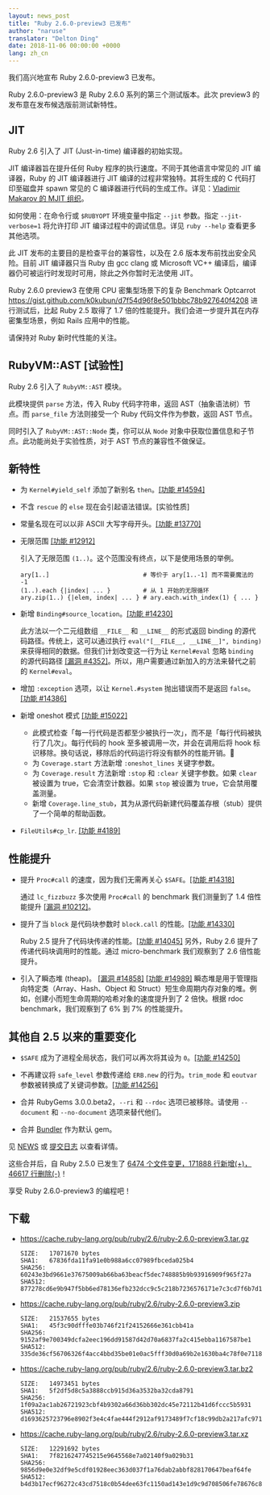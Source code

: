 ```yaml
---
layout: news_post
title: "Ruby 2.6.0-preview3 已发布"
author: "naruse"
translator: "Delton Ding"
date: 2018-11-06 00:00:00 +0000
lang: zh_cn
---
```


我们高兴地宣布 Ruby 2.6.0-preview3 已发布。

Ruby 2.6.0-preview3 是 Ruby 2.6.0 系列的第三个测试版本。此次 preview3 的发布意在发布候选版前测试新特性。

## JIT
Ruby 2.6 引入了 JIT (Just-in-time) 编译器的初始实现。

JIT 编译器旨在提升任何 Ruby 程序的执行速度。不同于其他语言中常见的 JIT 编译器，Ruby 的 JIT 编译器进行 JIT 编译的过程非常独特。其将生成的 C 代码打印至磁盘并 spawn 常见的 C 编译器进行代码的生成工作。详见：[Vladimir Makarov 的 MJIT 组织](https://github.com/vnmakarov/ruby/tree/rtl_mjit_branch#mjit-organization)。

如何使用：在命令行或 `$RUBYOPT` 环境变量中指定 `--jit` 参数。指定 `--jit-verbose=1` 将允许打印 JIT 编译过程中的调试信息。详见 `ruby --help` 查看更多其他选项。

此 JIT 发布的主要目的是检查平台的兼容性，以及在 2.6 版本发布前找出安全风险。目前 JIT 编译器只当 Ruby 由 gcc clang 或 Microsoft VC++ 编译后，编译器仍可被运行时发现时可用，除此之外你暂时无法使用 JIT。

Ruby 2.6.0 preview3 在使用 CPU 密集型场景下的复杂 Benchmark Optcarrot <https://gist.github.com/k0kubun/d7f54d96f8e501bbbc78b927640f4208> 进行测试后，比起 Ruby 2.5 取得了 1.7 倍的性能提升。我们会进一步提升其在内存密集型场景，例如 Rails 应用中的性能。

请保持对 Ruby 新时代性能的关注。

## RubyVM::AST [试验性]

Ruby 2.6 引入了 `RubyVM::AST` 模块。

此模块提供 `parse` 方法，传入 Ruby 代码字符串，返回 AST（抽象语法树）节点。而 `parse_file` 方法则接受一个 Ruby 代码文件作为参数，返回 AST 节点。

同时引入了 `RubyVM::AST::Node` 类，你可以从 `Node` 对象中获取位置信息和子节点。此功能尚处于实验性质，对于 AST 节点的兼容性不做保证。

## 新特性

* 为 `Kernel#yield_self` 添加了新别名 `then`。[[功能 #14594]](https://bugs.ruby-lang.org/issues/14594)

* 不含 `rescue` 的 `else` 现在会引起语法错误。[实验性质]

* 常量名现在可以以非 ASCII 大写字母开头。[[功能 #13770]](https://bugs.ruby-lang.org/issues/13770)

* 无限范围 [[功能 #12912]](https://bugs.ruby-lang.org/issues/12912)

  引入了无限范围 `(1..)`。这个范围没有终点，以下是使用场景的举例。

      ary[1..]                          # 等价于 ary[1..-1] 而不需要魔法的 -1
      (1..).each {|index| ... }         # 从 1 开始的无限循环
      ary.zip(1..) {|elem, index| ... } # ary.each.with_index(1) { ... }

* 新增 `Binding#source_location`。[[功能 #14230]](https://bugs.ruby-lang.org/issues/14230)

  此方法以一个二元组数组 `__FILE__` 和 `__LINE__` 的形式返回 binding 的源代码路径。传统上，这可以通过执行 `eval("[__FILE__, __LINE__]", binding)` 来获得相同的数据。但我们计划改变这一行为让 `Kernel#eval` 忽略 `binding` 的源代码路径 [[漏洞 #4352]](https://bugs.ruby-lang.org/issues/4352)。所以，用户需要通过新加入的方法来替代之前的 `Kernel#eval`。

* 增加 `:exception` 选项，以让 `Kernel.#system` 抛出错误而不是返回 `false`。[[功能 #14386]](https://bugs.ruby-lang.org/issues/14386)

* 新增 oneshot 模式 [[功能 #15022]](https://bugs.ruby-lang.org/issues/15022)
  * 此模式检查「每一行代码是否都至少被执行一次」，而不是「每行代码被执行了几次」。每行代码的 hook 至多被调用一次，并会在调用后将 hook 标识移除。换句话说，移除后的代码运行将没有额外的性能开销。
  * 为 `Coverage.start` 方法新增 `:oneshot_lines` 关键字参数。
  * 为 `Coverage.result` 方法新增 `:stop` 和 `:clear` 关键字参数。如果 `clear` 被设置为 true，它会清空计数器。如果 `stop` 被设置为 true，它会禁用覆盖测量。
  * 新增 `Coverage.line_stub`，其为从源代码新建代码覆盖存根（stub）提供了一个简单的帮助函数。

* `FileUtils#cp_lr`.  [[功能 #4189]](https://bugs.ruby-lang.org/issues/4189)

## 性能提升

* 提升 `Proc#call` 的速度，因为我们无需再关心 `$SAFE`。[[功能 #14318]](https://bugs.ruby-lang.org/issues/14318)

  通过 `lc_fizzbuzz` 多次使用 `Proc#call` 的 benchmark 我们测量到了 1.4 倍性能提升 [[漏洞 #10212]]((https://bugs.ruby-lang.org/issues/10212))。

* 提升了当 `block` 是代码块参数时 `block.call` 的性能。[[功能 #14330]]((https://bugs.ruby-lang.org/issues/14330))

  Ruby 2.5 提升了代码块传递的性能。[[功能 #14045]](https://bugs.ruby-lang.org/issues/14045) 另外，Ruby 2.6 提升了传递代码块调用时的性能。通过 micro-benchmark 我们观察到了 2.6 倍性能提升。

* 引入了瞬态堆 (theap)。 [[漏洞 #14858]](https://bugs.ruby-lang.org/issues/14858) [[功能 #14989]](https://bugs.ruby-lang.org/issues/14989) 瞬态堆是用于管理指向特定类（Array、Hash、Object 和 Struct）短生命周期内存对象的堆。例如，创建小而短生命周期的哈希对象的速度提升到了 2 倍快。根据 rdoc benchmark，我们观察到了 6% 到 7% 的性能提升。

## 其他自 2.5 以来的重要变化

* `$SAFE` 成为了进程全局状态，我们可以再次将其设为 `0`。[[功能 #14250]](https://bugs.ruby-lang.org/issues/14250)

* 不再建议将 `safe_level` 参数传递给 `ERB.new` 的行为。`trim_mode` 和 `eoutvar` 参数被转换成了关键词参数。[[功能 #14256]](https://bugs.ruby-lang.org/issues/14256)

* 合并 RubyGems 3.0.0.beta2，`--ri` 和 `--rdoc` 选项已被移除。请使用 `--document` 和 `--no-document` 选项来替代他们。

* 合并 [Bundler](https://github.com/bundler/bundler) 作为默认 gem。

见 [NEWS](https://github.com/ruby/ruby/blob/v2_6_0_preview3/NEWS) 或 [提交日志](https://github.com/ruby/ruby/compare/v2_5_0...v2_6_0_preview3) 以查看详情。

这些合并后，自 Ruby 2.5.0 已发生了 [6474 个文件变更，171888 行新增(+)，46617 行删除(-)](https://github.com/ruby/ruby/compare/v2_5_0...v2_6_0_preview3)！

享受 Ruby 2.6.0-preview3 的编程吧！

## 下载

* <https://cache.ruby-lang.org/pub/ruby/2.6/ruby-2.6.0-preview3.tar.gz>

      SIZE:   17071670 bytes
      SHA1:   67836fda11fa91e0b988a6cc07989fbceda025b4
      SHA256: 60243e3bd9661e37675009ab66ba63beacf5dec748885b9b93916909f965f27a
      SHA512: 877278cd6e9b947f5bb6ed78136efb232dcc9c5c218b7236576171e7c3cd7f6b7d10d07d8402014a14aba1fcd1913a4370f0725c561ead41d8a3fe92029f7f76

* <https://cache.ruby-lang.org/pub/ruby/2.6/ruby-2.6.0-preview3.zip>

      SIZE:   21537655 bytes
      SHA1:   45f3c90dfffe03b746f21f24152666e361cbb41a
      SHA256: 9152af9e700349dcfa2eec196dd91587d42d70a6837fa2c415ebba1167587be1
      SHA512: 335de36cf56706326f4acc4bbd35be01e0ac5fff30d0a69b2e1630ba4c78f0e711822d1623d0099a517c824b154917d2f60be192dfb143a422cf1d17b38e1183

* <https://cache.ruby-lang.org/pub/ruby/2.6/ruby-2.6.0-preview3.tar.bz2>

      SIZE:   14973451 bytes
      SHA1:   5f2df5d8c5a3888ccb915d36a3532ba32cda8791
      SHA256: 1f09a2ac1ab26721923cbf4b9302a66d36bb302dc45e72112b41d6fccc5b5931
      SHA512: d1693625723796e8902f3e4c4fae444f2912af9173489f7cf18c99db2a217afc971b082fce7089e39f8edd54d762d2b4e72843c8306ed29b05ccb15ac03dbb5b

* <https://cache.ruby-lang.org/pub/ruby/2.6/ruby-2.6.0-preview3.tar.xz>

      SIZE:   12291692 bytes
      SHA1:   7f8216247745215e9645568e7a02140f9a029b31
      SHA256: 9856d9e0e32df9e5cdf01928eec363d037f1a76dab2abbf828170647beaf64fe
      SHA512: b4d3b17ecf96272c43cd7518c0b54dee63fc1150ad143e1d9c9d708506fe78676c80eb96cc47b8d46d1128bd483a53f16c944963a03d1f99f00131b74714df7b
